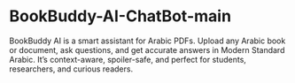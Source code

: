 # BookBuddy-AI-ChatBot-main
BookBuddy AI is a smart assistant for Arabic PDFs. Upload any Arabic book or document, ask questions, and get accurate answers in Modern Standard Arabic. It’s context-aware, spoiler-safe, and perfect for students, researchers, and curious readers.
